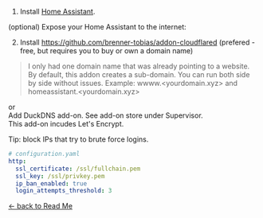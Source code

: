 1) Install [Home Assistant](https://www.home-assistant.io/getting-started/).

(optional) Expose your Home Assistant to the internet:

2) Install https://github.com/brenner-tobias/addon-cloudflared (prefered - free, but requires you to buy or own a domain name)
> I only had one domain name that was already pointing to a website.  By default, this addon creates a sub-domain.  You can run both side by side without issues.   Example: wwww.<yourdomain.xyz> and homeassistant.<yourdomain.xyz> 
 
or  
Add DuckDNS add-on.  See add-on store under Supervisor.  
This add-on incudes Let's Encrypt. 

Tip: block IPs that try to brute force logins.
```yaml
# configuration.yaml
http:
  ssl_certificate: /ssl/fullchain.pem
  ssl_key: /ssl/privkey.pem 
  ip_ban_enabled: true
  login_attempts_threshold: 3
```

[<- back to Read Me](https://github.com/defcon24bit/record-and-replay-RF-remote#integrate-with-home-assistant)
